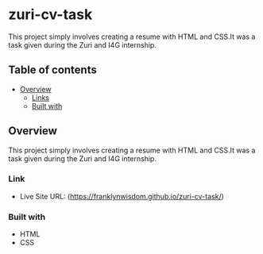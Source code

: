 # zuri-cv-task

This project simply involves creating a resume with HTML and CSS.It was a task given during the Zuri and I4G internship.

## Table of contents

- [Overview](#overview)
  - [Links](#links)
  - [Built with](#built-with)

## Overview
This project simply involves creating a resume with HTML and CSS.It was a task given during the Zuri and I4G internship.

### Link
- Live Site URL: (https://franklynwisdom.github.io/zuri-cv-task/)

### Built with

- HTML
- CSS


